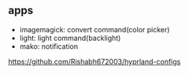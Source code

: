 ## apps
* imagemagick: convert command(color picker)
* light: light command(backlight)
* mako: notification

https://github.com/Rishabh672003/hyprland-configs
